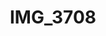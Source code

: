 ---
title: IMG_3708
layout: image
categories: [valokuvat]
box-image: valokuvat/IMG_3708-kuutio.jpg
image: valokuvat/IMG_3708.jpg
hide_title_on_box: true
---